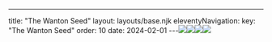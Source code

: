 ---
title: "The Wanton Seed"
layout: layouts/base.njk
eleventyNavigation:
  key: "The Wanton Seed"
  order: 10
date: 2024-02-01
---![](https://s3.eu-west-1.amazonaws.com/jessicaakerman.com/JA-Kosar-Shelves-Instal-web.jpg)![](http://images.squarespace-cdn.com/content/v1/570e284d4c2f85f6fd8df7c9/1603746365677-SJMTVT3VHJ3LD2CZ5F0W/JA-Kosar-Rock+on+Ancient+Woman-web.jpg)![](https://s3.eu-west-1.amazonaws.com/jessicaakerman.com/JA-Kosar-Shelves.jpg)![](https://s3.eu-west-1.amazonaws.com/jessicaakerman.com/JA-Kosar-installation-shot-incl-macrame.jpg)